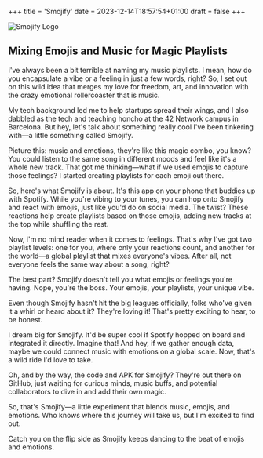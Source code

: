 +++
title = 'Smojify'
date = 2023-12-14T18:57:54+01:00
draft = false
+++

![Smojify Logo](https://notes.theophile.world/smojify.png)

## Mixing Emojis and Music for Magic Playlists

I've always been a bit terrible at naming my music playlists. I mean, how do you encapsulate a vibe or a feeling in just a few words, right? So, I set out on this wild idea that merges my love for freedom, art, and innovation with the crazy emotional rollercoaster that is music.

My tech background led me to help startups spread their wings, and I also dabbled as the tech and teaching honcho at the 42 Network campus in Barcelona. But hey, let's talk about something really cool I've been tinkering with—a little something called Smojify.

Picture this: music and emotions, they're like this magic combo, you know? You could listen to the same song in different moods and feel like it's a whole new track. That got me thinking—what if we used emojis to capture those feelings? I started creating playlists for each emoji out there.

So, here's what Smojify is about. It's this app on your phone that buddies up with Spotify. While you're vibing to your tunes, you can hop onto Smojify and react with emojis, just like you'd do on social media. The twist? These reactions help create playlists based on those emojis, adding new tracks at the top while shuffling the rest.

Now, I'm no mind reader when it comes to feelings. That's why I've got two playlist levels: one for you, where only your reactions count, and another for the world—a global playlist that mixes everyone's vibes. After all, not everyone feels the same way about a song, right?

The best part? Smojify doesn't tell you what emojis or feelings you're having. Nope, you're the boss. Your emojis, your playlists, your unique vibe.

Even though Smojify hasn't hit the big leagues officially, folks who've given it a whirl or heard about it? They're loving it! That's pretty exciting to hear, to be honest.

I dream big for Smojify. It'd be super cool if Spotify hopped on board and integrated it directly. Imagine that! And hey, if we gather enough data, maybe we could connect music with emotions on a global scale. Now, that's a wild ride I'd love to take.

Oh, and by the way, the code and APK for Smojify? They're out there on GitHub, just waiting for curious minds, music buffs, and potential collaborators to dive in and add their own magic.

So, that's Smojify—a little experiment that blends music, emojis, and emotions. Who knows where this journey will take us, but I'm excited to find out.

Catch you on the flip side as Smojify keeps dancing to the beat of emojis and emotions.
